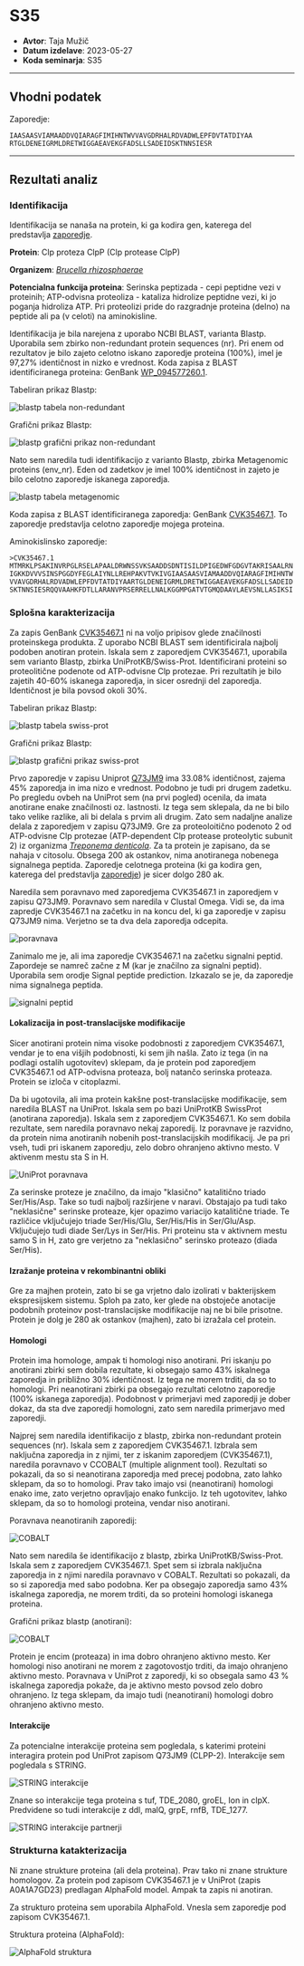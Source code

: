 # S35

- **Avtor**: Taja Mužič
- **Datum izdelave**: 2023-05-27
- **Koda seminarja**: S35

---
## Vhodni podatek

Zaporedje:
```
IAASAASVIAMAADDVQIARAGFIMIHNTWVVAVGDRHALRDVADWLEPFDVTATDIYAA
RTGLDENEIGRMLDRETWIGGAEAVEKGFADSLLSADEIDSKTNNSIESR
```
---
## Rezultati analiz

### Identifikacija
Identifikacija se nanaša na protein, ki ga kodira gen, katerega del predstavlja [zaporedje](#vhodni-podatek).

**Protein**: Clp proteza ClpP (Clp protease ClpP)

**Organizem**: [*Brucella rhizosphaerae*](https://en.wikipedia.org/wiki/Brucella_rhizosphaerae) 

**Potencialna funkcija proteina**: Serinska peptizada - cepi peptidne vezi v proteinih; ATP-odvisna proteoliza - kataliza hidrolize peptidne vezi, ki jo poganja hidroliza ATP. Pri proteolizi pride do razgradnje proteina (delno) na peptide ali pa (v celoti) na aminokisline.

Identifikacija je bila narejena z uporabo NCBI BLAST, varianta Blastp. Uporabila sem zbirko non-redundant protein sequences (nr). Pri enem od rezultatov je bilo zajeto celotno iskano zaporedje proteina (100%), imel je 97,27% identičnost in nizko e vrednost. Koda zapisa z BLAST identificiranega proteina: GenBank [WP_094577260.1](https://www.ncbi.nlm.nih.gov/protein/WP_094577260.1?report=genbank&log$=prottop&blast_rank=1&RID=70VYJSZS013).

Tabeliran prikaz Blastp:

![blastp tabela non-redundant](s35-blast_non_redundant.png)

Grafični prikaz Blastp:

![blastp grafični prikaz non-redundant](s35-graphic-summary-nr.png)

Nato sem naredila tudi identifikacijo z varianto Blastp, zbirka Metagenomic proteins (env_nr). Eden od zadetkov je imel 100% identičnost in zajeto je bilo celotno zaporedje iskanega zaporedja.

![blastp tabela metagenomic](s35-metagenomska-zbirka.png)

Koda zapisa z BLAST identificiranega zaporedja: GenBank [CVK35467.1](https://www.ncbi.nlm.nih.gov/protein/CVK35467.1?report=genbank&log$=prottop&blast_rank=1&RID=70NC0U90013). To zaporedje predstavlja celotno zaporedje mojega proteina.

Aminokislinsko zaporedje:
```
>CVK35467.1
MTMRKLPSAKINVRPGLRSELAPAALDRWNSSVKSAADDSDNTISILDPIGEDWFGDGVTAKRISAALRN
IGKKDVVVSINSPGGDYFEGLAIYNLLREHPAKVTVKIVGIAASAASVIAMAADDVQIARAGFIMIHNTW
VVAVGDRHALRDVADWLEPFDVTATDIYAARTGLDENEIGRMLDRETWIGGAEAVEKGFADSLLSADEID
SKTNNSIESRQQVAAHKFDTLLARANVPRSERRELLNALKGGMPGATVTGMQDAAVLAEVSNLLASIKSI
```
### Splošna karakterizacija

Za zapis GenBank [CVK35467.1](https://www.ncbi.nlm.nih.gov/protein/CVK35467.1?report=genbank&log$=prottop&blast_rank=1&RID=70NC0U90013) ni na voljo pripisov glede značilnosti proteinskega produkta. Z uporabo NCBI BLAST sem identificirala najbolj podoben anotiran protein. Iskala sem z zaporedjem CVK35467.1, uporabila sem varianto Blastp, zbirka UniProtKB/Swiss-Prot. Identificirani proteini so proteolitične podenote od ATP-odvisne Clp protezae. Pri rezultatih je bilo zajetih 40-60% iskanega zaporedja, in sicer osrednji del zaporedja. Identičnost je bila povsod okoli 30%.

Tabeliran prikaz Blastp:

![blastp tabela swiss-prot](s35-anotirana-metagenomic.png)

Grafični prikaz Blastp:

![blastp grafični prikaz swiss-prot](s35-anotirana-graphic.png)

Prvo zaporedje v zapisu Uniprot [Q73JM9](https://www.uniprot.org/uniprotkb/Q73JM9/entry#function) ima 33.08% identičnost, zajema 45% zaporedja in ima nizo e vrednost. Podobno je tudi pri drugem zadetku. Po pregledu ovbeh na UniProt sem (na prvi pogled) ocenila, da imata anotirane enake značilnosti oz. lastnosti. Iz tega sem sklepala, da ne bi bilo tako velike razlike, ali bi delala s prvim ali drugim. Zato sem nadaljne analize delala z zaporedjem v zapisu Q73JM9. Gre za proteoloitično podenoto 2 od ATP-odvisne Clp protezae (ATP-dependent Clp protease proteolytic subunit 2) iz organizma [*Treponema denticola*](https://en.wikipedia.org/wiki/Treponema_denticola). Za ta protein je zapisano, da se nahaja v citosolu. Obsega 200 ak ostankov, nima anotiranega nobenega signalnega peptida. Zaporedje celotnega proteina (ki ga kodira gen, katerega del predstavlja [zaporedje](#vhodni-podatek)) je sicer dolgo 280 ak.

Naredila sem poravnavo med zaporedjema CVK35467.1 in zaporedjem v zapisu Q73JM9. Poravnavo sem naredila v Clustal Omega. Vidi se, da ima zapredje CVK35467.1 na začetku in na koncu del, ki ga zaporedje v zapisu Q73JM9 nima. Verjetno se ta dva dela zaporedja odcepita.

![poravnava](s35-clustal-omega.png)

Zanimalo me je, ali ima zaporedje CVK35467.1 na začetku signalni peptid. Zapordeje se namreč začne z M (kar je značilno za signalni peptid). Uporabila sem orodje Signal peptide prediction. Izkazalo se je, da zaporedje nima signalnega peptida.

![signalni peptid](s35-signalni-peptid.png)

#### Lokalizacija in post-translacijske modifikacije

Sicer anotirani protein nima visoke podobnosti z zaporedjem CVK35467.1, vendar je to ena višjih podobnosti, ki sem jih našla. Zato iz tega (in na podlagi ostalih ugotovitev) sklepam, da je protein pod zaporedjem CVK35467.1 od ATP-odvisna proteaza, bolj natančo serinska proteaza. Protein se izloča v citoplazmi.

Da bi ugotovila, ali ima protein kakšne post-translacijske modifikacije, sem naredila BLAST na UniProt. Iskala sem po bazi UniProtKB SwissProt (anotirana zaporedja). Iskala sem z zaporedjem CVK35467.1. Ko sem dobila rezultate, sem naredila poravnavo nekaj zaporedij. Iz poravnave je razvidno, da protein nima anotiranih nobenih post-translacijskih modifikacij. Je pa pri vseh, tudi pri iskanem zaporedju, zelo dobro ohranjeno aktivno mesto. V aktivenm mestu sta S in H.

![UniProt poravnava](s35-uniprot-poravnava.png)

Za serinske proteze je značilno, da imajo "klasično" katalitično triado Ser/His/Asp. Take so tudi najbolj razširjene v naravi. Obstajajo pa tudi tako "neklasične" serinske proteaze, kjer opazimo variacijo katalitične triade. Te različice vključujejo triade Ser/His/Glu, Ser/His/His in Ser/Glu/Asp. Vključujejo tudi diade Ser/Lys in Ser/His. Pri proteinu sta v aktivnem mestu samo S in H, zato gre verjetno za "neklasično" serinsko proteazo (diada Ser/His).

#### Izražanje proteina v rekombinantni obliki

Gre za majhen protein, zato bi se ga vrjetno dalo izolirati v bakterijskem ekspresijskem sistemu. Sploh pa zato, ker glede na obstoječe anotacije podobnih proteinov post-translacijske modifikacije naj ne bi bile prisotne. Protein je dolg je 280 ak ostankov (majhen), zato bi izražala cel protein.

#### Homologi

Protein ima homologe, ampak ti homologi niso anotirani. Pri iskanju po anotirani zbirki sem dobila rezultate, ki obsegajo samo 43% iskalnega zaporedja in približno 30% identičnost. Iz tega ne morem trditi, da so to homologi. Pri neanotirani zbirki pa obsegajo rezultati celotno zaporedje (100% iskanega zaporedja). Podobnost v primerjavi med zaporedji je dober dokaz, da sta dve zaporedji homologni, zato sem naredila primerjavo med zaporedji.

Najprej sem naredila identifikacijo z blastp, zbirka non-redundant protein sequences (nr). Iskala sem z zaporedjem CVK35467.1. Izbrala sem naključna zaporedja in z njimi, ter z iskanim zaporedjem (CVK35467.1), naredila poravnavo v CCOBALT (multiple alignment tool). Rezultati so pokazali, da so si neanotirana zaporedja med precej podobna, zato lahko sklepam, da so to homologi. Prav tako imajo vsi (neanotirani) homologi enako ime, zato verjetno opravljajo enako funkcijo. Iz teh ugotovitev, lahko sklepam, da so to homologi proteina, vendar niso anotirani.

Poravnava neanotiranih zaporedij:

![COBALT](s35-homologi-cobalt.png)

Nato sem naredila še identifikacijo z blastp, zbirka UniProtKB/Swiss-Prot. Iskala sem z zaporedjem CVK35467.1. Spet sem si izbrala naključna zaporedja in z njimi naredila poravnavo v COBALT. Rezultati so pokazali, da so si zaporedja med sabo podobna. Ker pa obsegajo zaporedja samo 43% iskalnega zaporedja, ne morem trditi, da so proteini homologi iskanega proteina.

Grafični prikaz blastp (anotirani):

![COBALT](s35-anotirani-cobalt.png)

Protein je encim (proteaza) in ima dobro ohranjeno aktivno mesto. Ker homologi niso anotirani ne morem z zagotovostjo trditi, da imajo ohranjeno aktivno mesto. Poravnava v UniProt z zaporedji, ki so obsegala samo 43 % iskalnega zaporedja pokaže, da je aktivno mesto povsod zelo dobro ohranjeno. Iz tega sklepam, da imajo tudi (neanotirani) homologi dobro ohranjeno aktivno mesto.

#### Interakcije

Za potencialne interakcije proteina sem pogledala, s katerimi proteini interagira protein pod UniProt zapisom Q73JM9 (CLPP-2). Interakcije sem pogledala s STRING.

![STRING interakcije](s35-string.png)

Znane so interakcije tega proteina s tuf, TDE_2080, groEL, Ion in clpX. Predvidene so tudi interakcije z ddl, malQ, grpE, rnfB, TDE_1277.

![STRING interakcije partnerji](s35-string-partners.png)

### Strukturna katakterizacija

Ni znane strukture proteina (ali dela proteina). Prav tako ni znane strukture homologov.
Za protein pod zapisom CVK35467.1 je v UniProt (zapis A0A1A7GD23) predlagan AlphaFold model. Ampak ta zapis ni anotiran.

Za strukturo proteina sem uporabila AlphaFold. Vnesla sem zaporedje pod zapisom CVK35467.1.

Struktura proteina (AlphaFold):

![AlphaFold struktura](s35-struktura.png)